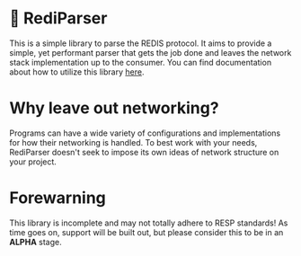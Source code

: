 # 📠 RediParser

This is a simple library to parse the REDIS protocol. It aims to provide a simple, yet performant parser that gets the job done and leaves the network stack implementation up to the consumer. You can find documentation about how to utilize this library [here](USAGE.md).

# Why leave out networking?

Programs can have a wide variety of configurations and implementations for how their networking is handled. To best work with your needs, RediParser doesn't seek to impose its own ideas of network structure on your project.

# Forewarning

This library is incomplete and may not totally adhere to RESP standards! As time goes on, support will be built out, but please consider this to be in an **ALPHA** stage.